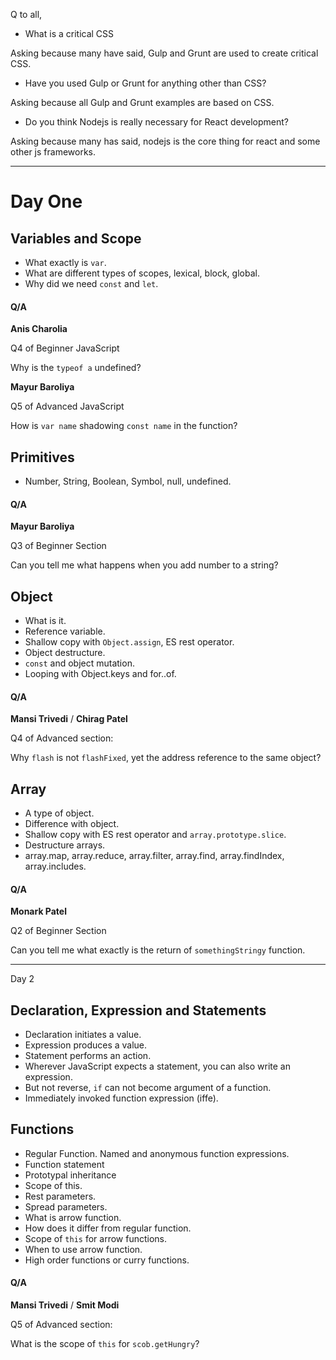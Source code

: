 Q to all,

-   What is a critical CSS

Asking because many have said, Gulp and Grunt are used to create critical CSS.

-   Have you used Gulp or Grunt for anything other than CSS?

Asking because all Gulp and Grunt examples are based on CSS.

-   Do you think Nodejs is really necessary for React development?

Asking because many has said, nodejs is the core thing for react and some other js frameworks.

---

# Day One

## Variables and Scope

-   What exactly is `var`.
-   What are different types of scopes, lexical, block, global.
-   Why did we need `const` and `let`.

#### Q/A

**Anis Charolia**

Q4 of Beginner JavaScript

Why is the `typeof a` undefined?

**Mayur Baroliya**

Q5 of Advanced JavaScript

How is `var name` shadowing `const name` in the function?

## Primitives

-   Number, String, Boolean, Symbol, null, undefined.

#### Q/A

**Mayur Baroliya**

Q3 of Beginner Section

Can you tell me what happens when you add number to a string?

## Object

-   What is it.
-   Reference variable.
-   Shallow copy with `Object.assign`, ES rest operator.
-   Object destructure.
-   `const` and object mutation.
-   Looping with Object.keys and for..of.

#### Q/A

**Mansi Trivedi** / **Chirag Patel**

Q4 of Advanced section:

Why `flash` is not `flashFixed`, yet the address reference to the same object?

## Array

-   A type of object.
-   Difference with object.
-   Shallow copy with ES rest operator and `array.prototype.slice`.
-   Destructure arrays.
-   array.map, array.reduce, array.filter, array.find, array.findIndex, array.includes.

#### Q/A

**Monark Patel**

Q2 of Beginner Section

Can you tell me what exactly is the return of `somethingStringy` function.

---

Day 2

## Declaration, Expression and Statements

-   Declaration initiates a value.
-   Expression produces a value.
-   Statement performs an action.
-   Wherever JavaScript expects a statement, you can also write an expression.
-   But not reverse, `if` can not become argument of a function.
-   Immediately invoked function expression (iffe).

## Functions

-   Regular Function. Named and anonymous function expressions.
-   Function statement
-   Prototypal inheritance
-   Scope of this.
-   Rest parameters.
-   Spread parameters.
-   What is arrow function.
-   How does it differ from regular function.
-   Scope of `this` for arrow functions.
-   When to use arrow function.
-   High order functions or curry functions.

#### Q/A

**Mansi Trivedi** / **Smit Modi**

Q5 of Advanced section:

What is the scope of `this` for `scob.getHungry`?

